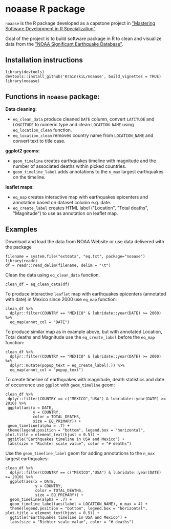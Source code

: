 # noaase R package

`noaase` is the R package developed as a capstone project in
["Mastering Software Development in R Specialization"](https://www.coursera.org/specializations/r).

Goal of the project is to build software package in R to clean and visualize data from the ["NOAA Significant Earthquake Database"](https://www.ngdc.noaa.gov/nndc/struts/form?t=101650&s=1&d=1).

## Installation instructions

```{r, eval=FALSE}
library(devtools)
devtools::install_github('KrainskiL/noaase', build_vignettes = TRUE)
library(noaase)
```

## Functions in `noaase` package:

**Data cleaning:**

* `eq_clean_data` produce cleaned `DATE` column, convert `LATITUDE` and `LONGITUDE` to numeric type and clean `LOCATION_NAME` using `eq_location_clean` function.
* `eq_location_clean` removes country name from `LOCATION_NAME` and convert text to title case.

**ggplot2 geoms:**

* `geom_timeline` creates earthquakes timeline with magnitude and the number of associated deaths within picked countries.
* `geom_timeline_label` adds annotations to the `n_max` largest earthquakes on the timeline.

**leaflet maps:**

* `eq_map` creates interactive map with earthquakes epicenters and annotation based on dataset column e.g. date.
* `eq_create_label` creates HTML label ("Location", "Total deaths", "Magnitude") to use as annotation on leaflet map.

## Examples

Download and load the data from NOAA Website or use data delivered with the package

```{r eval = FALSE}
filename = system.file("extdata", "eq.txt", package="noaase")
library(readr)
df = readr::read_delim(filename, delim = "\t")
```

Clean the data using `eq_clean_data` function.

```{r eval = FALSE}
clean_df = eq_clean_data(df)
```

To produce interactive `leaflet` map with earthquakes epicenters (annotated with date) in Mexico since 2000 use `eq_map` function:

```{r eval = FALSE}
clean_df %>%
  dplyr::filter(COUNTRY == "MEXICO" & lubridate::year(DATE) >= 2000) %>%
  eq_map(annot_col = "DATE")
```

To produce similar map as in example above, but with annotated Location, Total deaths and Magnitude use the `eq_create_label` before the `eq_map` function:

```{r eval = FALSE}
clean_df %>%
  dplyr::filter(COUNTRY == "MEXICO" & lubridate::year(DATE) >= 2000) %>%
  dplyr::mutate(popup_text = eq_create_label(.)) %>%
  eq_map(annot_col = "popup_text")
```

To create timeline of earthquakes with magnitude, death statistics and date of occurrence use `ggplot` with `geom_timeline` geom:

```{r eval = FALSE}
clean_df %>%
 dplyr::filter(COUNTRY == c("MEXICO","USA") & lubridate::year(DATE) >= 2010) %>%
 ggplot(aes(x = DATE,
            y = COUNTRY,
            color = TOTAL_DEATHS,
            size = EQ_PRIMARY)) +
 geom_timeline(alpha = .7) +
 theme(legend.position = "bottom", legend.box = "horizontal", plot.title = element_text(hjust = 0.5)) +
 ggtitle("Earthquakes timeline in USA and Mexico") +
 labs(size = "Richter scale value", color = "# deaths")
```

Use the `geom_timeline_label` geom for adding annotations to the `n_max` largest earthquakes:

```{r eval = FALSE}
clean_df %>%
  dplyr::filter(COUNTRY == c("MEXICO","USA") & lubridate::year(DATE) >= 2010) %>%
  ggplot(aes(x = DATE,
             y = COUNTRY,
             color = TOTAL_DEATHS,
             size = EQ_PRIMARY)) +
  geom_timeline(alpha = .7) +
  geom_timeline_label(aes(label = LOCATION_NAME), n_max = 4) +
  theme(legend.position = "bottom", legend.box = "horizontal", plot.title = element_text(hjust = 0.5)) +
  ggtitle("Earthquakes timeline in USA and Mexico") +
  labs(size = "Richter scale value", color = "# deaths")
```
